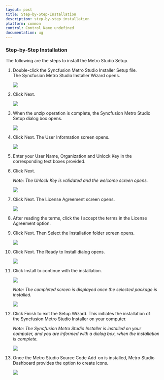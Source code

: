 ```yaml
---
layout: post
title: Step-by-Step-Installation
description: step-by-step installation
platform: common
control: Control Name undefined
documentation: ug
---
```


### Step-by-Step Installation

The following are the steps to install the Metro Studio Setup.

1. Double-click the Syncfusion Metro Studio Installer Setup file. The Syncfusion Metro Studio Installer Wizard opens.
   
   ![](Step-by-Step-Installation_images/Step-by-Step-Installation_img1.png)





2. Click Next.
   
   ![](Step-by-Step-Installation_images/Step-by-Step-Installation_img2.png)





3. When the unzip operation is complete, the Syncfusion Metro Studio Setup dialog box opens.
   
   ![](Step-by-Step-Installation_images/Step-by-Step-Installation_img3.png)





4. Click Next. The User Information screen opens.
   
   ![](Step-by-Step-Installation_images/Step-by-Step-Installation_img4.png)





5. Enter your User Name, Organization and Unlock Key in the corresponding text boxes provided.

6. Click Next.
   
 

   _Note: The Unlock Key is validated and the welcome screen opens._



    ![](Step-by-Step-Installation_images/Step-by-Step-Installation_img6.png)





7. Click Next. The License Agreement screen opens.



   ![](Step-by-Step-Installation_images/Step-by-Step-Installation_img7.png)





8. After reading the terms, click the I accept the terms in the License Agreement option.

9. Click Next. Then Select the Installation folder screen opens.



   ![](Step-by-Step-Installation_images/Step-by-Step-Installation_img8.png)





10. Click Next. The Ready to Install dialog opens.



    ![](Step-by-Step-Installation_images/Step-by-Step-Installation_img9.png)





11. Click Install to continue with the installation.



    ![](Step-by-Step-Installation_images/Step-by-Step-Installation_img10.png)


    _Note: The completed screen is displayed once the selected package is installed._



    ![](Step-by-Step-Installation_images/Step-by-Step-Installation_img12.png)





12. Click Finish to exit the Setup Wizard. This initiates the installation of the Syncfusion Metro Studio Installer on your computer.
   
    _Note: The Syncfusion Metro Studio Installer is installed on your computer, and you are informed with a dialog box, when the installation is complete._



    ![](Step-by-Step-Installation_images/Step-by-Step-Installation_img14.png)





13. Once the Metro Studio Source Code Add-on is installed, Metro Studio Dashboard provides the option to create icons.



    ![](Step-by-Step-Installation_images/Step-by-Step-Installation_img15.png)




